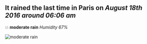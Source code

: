## It rained the last time in Paris on *August 18th 2016 around 06:06 am*
💧💧  **moderate rain** *Humidity 67%*

![moderate rain](http://openweathermap.org/img/w/10n.png)
